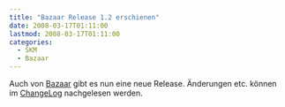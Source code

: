 ```yaml
---
title: "Bazaar Release 1.2 erschienen"
date: 2008-03-17T01:11:00
lastmod: 2008-03-17T01:11:00
categories:
  - SKM
  - Bazaar
---
```

Auch von [Bazaar](http://bazaar-vcs.org/ "Bazaar") gibt es nun eine neue Release. 
Änderungen etc. können im [ChangeLog](https://launchpad.net/bzr/1.2/1.2/ "ChangeLog") nachgelesen werden.
